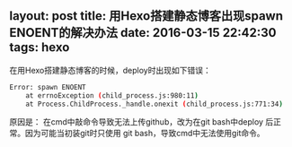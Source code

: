 layout: post
title: 用Hexo搭建静态博客出现spawn ENOENT的解决办法
date: 2016-03-15 22:42:30
tags: hexo
---
<!--more-->
在用Hexo搭建静态博客的时候，deploy时出现如下错误：

``` bash
Error: spawn ENOENT
    at errnoException (child_process.js:980:11)
    at Process.ChildProcess._handle.onexit (child_process.js:771:34)
```

原因是：
在cmd中敲命令导致无法上传github，改为在git bash中deploy 后正常。因为可能当初装git时只使用 git bash，导致cmd中无法使用git命令。
